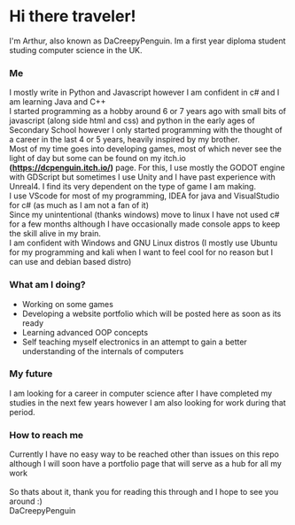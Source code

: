 # Hi there traveler!

I'm Arthur, also known as DaCreepyPenguin. Im a first year diploma student studing computer science in the UK.

### Me
I mostly write in Python and Javascript however I am confident in c# and I am learning Java and C++
<br>
I started programming as a hobby around 6 or 7 years ago with small bits of javascript (along side html and css) and python in the early ages of Secondary School however I only started programming with the thought of a career in the last 4 or 5 years, heavily inspired by my brother.
<br>
Most of my time goes into developing games, most of which never see the light of day but some can be found on my itch.io <b>(https://dcpenguin.itch.io/)</b> page. For this, I use mostly the GODOT engine with GDScript but sometimes I use Unity and I have past experience with Unreal4. I find its very dependent on the type of game I am making.
<br>
I use VScode for most of my programming, IDEA for java and VisualStudio for c# (as much as I am not a fan of it)
<br>
Since my unintentional (thanks windows) move to linux I have not used c# for a few months although I have occasionally made console apps to keep the skill alive in my brain.
<br>
I am confident with Windows and GNU Linux distros (I mostly use Ubuntu for my programming and kali when I want to feel cool for no reason but I can use and debian based distro)


### What am I doing?
<ul>
  <li>Working on some games</li>
  <li>Developing a website portfolio which will be posted here as soon as its ready</li>
  <li>Learning advanced OOP concepts</li>
  <li>Self teaching myself electronics in an attempt to gain a better understanding of the internals of computers</li>
</ul>

### My future
I am looking for a career in computer science after I have completed my studies in the next few years however I am also looking for work during that period.

### How to reach me

Currently I have no easy way to be reached other than issues on this repo although I will soon have a portfolio page that will serve as a hub for all my work
<br><br>
So thats about it, thank you for reading this through and I hope to see you around :)
<br>
DaCreepyPenguin

